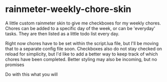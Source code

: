 # rainmeter-weekly-chore-skin

A little custom rainmeter skin to give me checkboxes for my weekly chores. Chores can be added to a specific day of the week, or can be 'everyday' tasks. They are then listed as a little todo list every day.

Right now chores have to be set within the script.lua file, but I'll be moving that to a separate config file soon. Checkboxes also do not stay checked on reload for simplicity, but I'd like to add a better way to keep track of which chores have been completed. Better styling may also be incoming, but no promises

Do with this what you will
